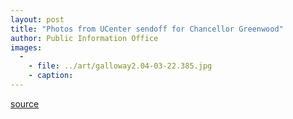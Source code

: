 ```yaml
---
layout: post
title: "Photos from UCenter sendoff for Chancellor Greenwood"
author: Public Information Office
images:
  -
    - file: ../art/galloway2.04-03-22.385.jpg
    - caption: 
---
```



[source](http://www1.ucsc.edu/currents/03-04/03-22/morephotos.html "Permalink to morephotos")
